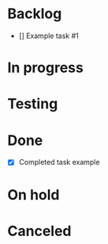 # Backlog

- [] Example task #1

# In progress

# Testing

# Done

- [x] Completed task example

# On hold

# Canceled
